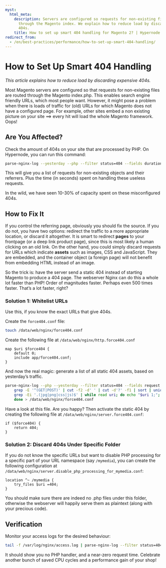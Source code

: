 ```yaml
---
myst:
  html_meta:
    description: Servers are configured so requests for non-existing files are routed
      through the Magento index. We explain how to reduce load by discarding expensive
      404s.
    title: How to set up smart 404 handling for Magento 2? | Hypernode
redirect_from:
  - /en/best-practices/performance/how-to-set-up-smart-404-handling/
---
```


<!-- source: https://support.hypernode.com/en/best-practices/performance/how-to-set-up-smart-404-handling/ -->

# How to Set Up Smart 404 Handling

*This article explains how to reduce load by discarding expensive 404s.*

Most Magento servers are configured so that requests for non-existing files are routed through the Magento index.php. This enables search engine friendly URLs, which most people want. However, it might pose a problem when there is loads of traffic for (old) URLs for which Magento does not have a configured page. For example, other sites embed a non existing picture on your site ==> every hit will load the whole Magento framework. Oops!

## Are You Affected?

Check the amount of 404s on your site that are processed by PHP. On Hypernode, you can run this command:

```bash
parse-nginx-log --yesterday --php --filter status=404 --fields duration,request,referer
```

This will give you a list of requests for non-existing objects and their referrers. Plus the time (in seconds) spent on handling these useless requests.

In the wild, we have seen 10-30% of capacity spent on these misconfigured 404s.

## How to Fix It

If you control the referring page, obviously you should fix the source. If you do not, you have two options: redirect the traffic to a more appropriate location, or discard it altogether. It is smart to redirect **pages** to your frontpage (or a deep link product page), since this is most likely a human clicking on an old link. On the other hand, you could simply discard requests for URLs which indicate **assets** such as images, CSS and JavaScript. They are embedded, and the container object (a foreign page) will not benefit from embedding HTML instead of an image.

So the trick is: have the server send a static 404 instead of starting Magento to produce a 404 page. The webserver Nginx can do this a whole lot faster than PHP! Order of magnitudes faster. Perhaps even 500 times faster. That’s a lot faster, right?

### Solution 1: Whitelist URLs

Use this, if you know the exact URLs that give 404s.

Create the `force404.conf` file:

```bash
touch /data/web/nginx/force404.conf
```

Create the following file at `/data/web/nginx/http.force404.conf`

```nginx
map $uri $force404 {
    default 0;
    include app/force404.conf;
}
```

And now the real magic: generate a list of all static 404 assets, based on yesterday’s traffic.

```bash
parse-nginx-log --php --yesterday --filter status=404 --fields request |\
    grep -E '^(GET|POST)' | cut -f2 -d' ' | cut -d'?' -f1 | sort | uniq |\
    grep -Ei '.(jpg|png|css|js)$' | while read uri; do echo "$uri 1;";
    done > /data/web/nginx/force404.conf
```

Have a look at this file. Are you happy? Then activate the static 404 by creating the following file at `/data/web/nginx/server.force404.conf`:

```nginx
if ($force404) {
    return 404;
}
```

### Solution 2: Discard 404s Under Specific Folder

If you do not know the specific URLs but want to disable PHP processing for a specific part of your URL namespace (say `/mymedia`), you can create the following configuration at `/data/web/nginx/server.disable_php_processing_for_mymedia.conf`:

```nginx
location ^~ /mymedia {
    try_files $uri =404;
}
```

You should make sure there are indeed no .php files under this folder, otherwise the webserver will happily serve them as plaintext (along with your precious code).

## Verification

Monitor your access logs for the desired behaviour:

```bash
tail -f /var/log/nginx/access.log | parse-nginx-log --filter status=404 --fields request_time,handler,request
```

It should show you no PHP handler, and a near-zero request time. Celebrate another bunch of saved CPU cycles and a performance gain of your shop!
